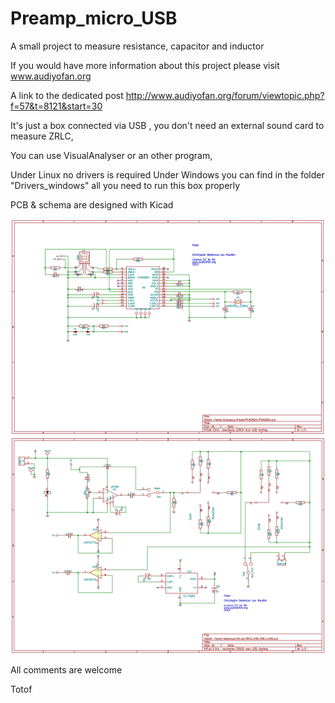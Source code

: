 Preamp_micro_USB
================

A small project to measure resistance, capacitor and inductor

If you would have more information about this project please visit 
www.audiyofan.org

A link to the dedicated post 
http://www.audiyofan.org/forum/viewtopic.php?f=57&t=8121&start=30

It's just a box connected via USB , you don't need an external sound card to measure ZRLC,

You can use VisualAnalyser or an other program,

Under Linux no drivers is required
Under Windows you can find in the folder "Drivers_windows" all you need to run this box properly

PCB & schema are designed with Kicad

![](schematics/PCM2904.png)
![](schematics/ZRLC_CMS_Schema.png)

All comments are welcome

Totof


